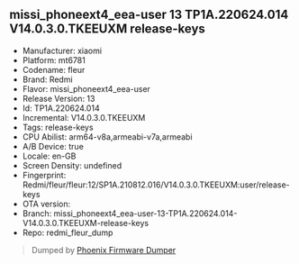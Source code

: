## missi_phoneext4_eea-user 13 TP1A.220624.014 V14.0.3.0.TKEEUXM release-keys
- Manufacturer: xiaomi
- Platform: mt6781
- Codename: fleur
- Brand: Redmi
- Flavor: missi_phoneext4_eea-user
- Release Version: 13
- Id: TP1A.220624.014
- Incremental: V14.0.3.0.TKEEUXM
- Tags: release-keys
- CPU Abilist: arm64-v8a,armeabi-v7a,armeabi
- A/B Device: true
- Locale: en-GB
- Screen Density: undefined
- Fingerprint: Redmi/fleur/fleur:12/SP1A.210812.016/V14.0.3.0.TKEEUXM:user/release-keys
- OTA version: 
- Branch: missi_phoneext4_eea-user-13-TP1A.220624.014-V14.0.3.0.TKEEUXM-release-keys
- Repo: redmi_fleur_dump


>Dumped by [Phoenix Firmware Dumper](https://github.com/DroidDumps/phoenix_firmware_dumper)
